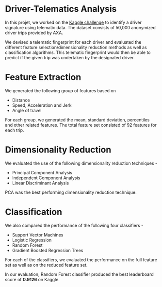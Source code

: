 # Driver-Telematics Analysis 

In this projet, we worked on the [Kaggle challenge](https://www.kaggle.com/c/axa-driver-telematics-analysis) to identify a driver signature using telematic data. The dataset consists of 50,000 anonymized driver trips provided by AXA. 

We devised a telematic fingerprint for each driver and evaluated the different feature selection/dimensionality reduction methods as well as classification algorithms. This telematic fingerprint would then be able to predict if the given trip was undertaken by the designated driver.

# Feature Extraction
We generated the following group of features based on 
- Distance
- Speed, Acceleration and Jerk 
- Angle of travel

For each group, we generated the mean, standard deviation, percentiles and other related features. The total feature set consisted of 92 features for each trip.

# Dimensionality Reduction
We evaluated the use of the following dimensionality reduction techniques -
- Principal Component Analysis 
- Independent Component Analysis 
- Linear Discriminant Analysis

PCA was the best performing dimensionality reduction technique.

# Classification
We also compared the performance of the following four classifiers -
- Support Vector Machines
- Logistic Regression
- Random Forest
- Gradient Boosted Regression Trees

For each of the classifiers, we evaluated the performance on the full feature set as well as on the reduced feature set.

In our evaluation, Random Forest classifier produced the best leaderboard score of **0.9126** on Kaggle.

